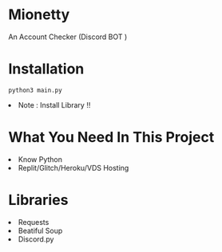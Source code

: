 # Mionetty
An Account Checker (Discord BOT )
# Installation
``python3 main.py``
<li> Note : Install Library !! </li>

# What You Need In This Project
<li>Know Python</li>
<li>Replit/Glitch/Heroku/VDS Hosting</li>

# Libraries
<li> Requests</li>
<li> Beatiful Soup </li>
<li> Discord.py </li>
